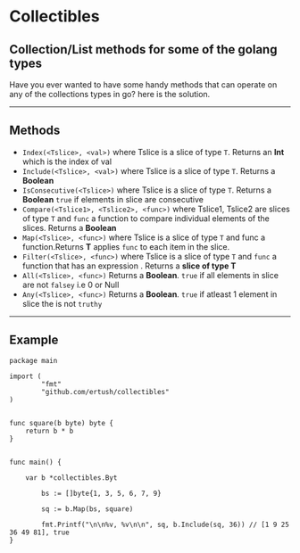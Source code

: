 # Collectibles
## Collection/List methods for some of the golang types
Have you ever wanted to have some handy methods that can operate on any of the collections types in go? here is the solution.

<hr>

## Methods
 - ```Index(<Tslice>, <val>)``` where Tslice is a slice of type ```T```. Returns an **Int** which is the index of val
 - ```Include(<Tslice>, <val>)``` where Tslice is a slice of type ```T```. Returns a **Boolean**
 - ```IsConsecutive(<Tslice>)``` where Tslice is a slice of type ```T```. Returns a **Boolean** ```true``` if elements in slice are consecutive
 - ```Compare(<Tslice1>, <Tslice2>, <func>)``` where Tslice1, Tslice2 are slices of type ```T``` and ```func``` a function to compare individual elements of the slices. Returns a **Boolean**
 - ```Map(<Tslice>, <func>)``` where Tslice is a slice of type ```T``` and func a function.Returns **T** applies ```func``` to each item in the slice.
 - ```Filter(<Tslice>, <func>)``` where Tslice is a slice of type ```T``` and ```func``` a function that has an expression . Returns a **slice of type T**
 - ```All(<Tslice>, <func>)``` Returns a **Boolean**. ```true``` if all elements in slice are not ```falsey``` i.e 0 or Null
 - ```Any(<Tslice>, <func>)``` Returns a **Boolean**. ```true``` if atleast 1 element in slice the is not ```truthy``` 

<hr>

## Example

```
package main

import (
        "fmt"
        "github.com/ertush/collectibles"
)


func square(b byte) byte {
	return b * b
}


func main() {

	var b *collectibles.Byt
        
        bs := []byte{1, 3, 5, 6, 7, 9}
              
        sq := b.Map(bs, square)
        
        fmt.Printf("\n\n%v, %v\n\n", sq, b.Include(sq, 36)) // [1 9 25 36 49 81], true
}

```
